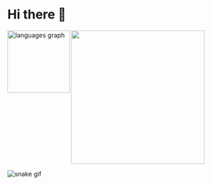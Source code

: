 # Hi there 👋

<div style="display:inline-block;" align="left">
  <img src="https://github-readme-stats.vercel.app/api/top-langs?locale=en&hide_title=false&layout=compact&card_width=320&langs_count=5&theme=dracula&hide_border=false&username=betossauro" height="140" alt="languages graph"  />
  <img align="right" height="300" src="https://media.giphy.com/media/CqXALXwCrQanqRwAcE/giphy.gif" />
</div>
<p></p>

![snake gif](https://github.com/betossauro/betossauro/blob/output/github-contribution-grid-snake.svg)
